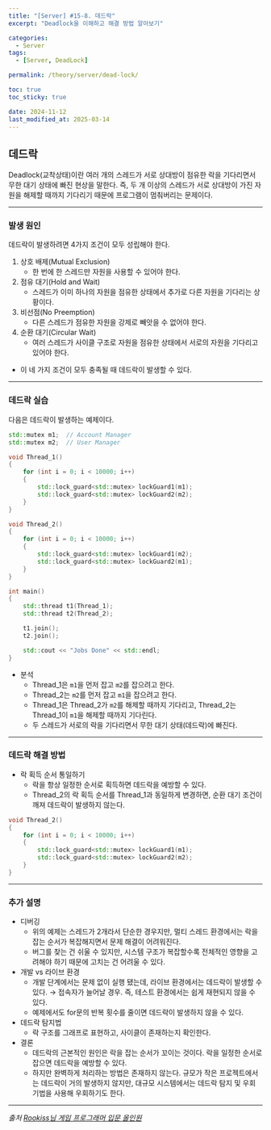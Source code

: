```yaml
---
title: "[Server] #15-8. 데드락"
excerpt: "Deadlock을 이해하고 해결 방법 알아보기"

categories:
  - Server
tags:
  - [Server, DeadLock]

permalink: /theory/server/dead-lock/

toc: true
toc_sticky: true

date: 2024-11-12
last_modified_at: 2025-03-14
---
```


## 데드락

Deadlock(교착상태)이란 여러 개의 스레드가 서로 상대방이 점유한 락을 기다리면서 무한 대기 상태에 빠진 현상을 말한다. 즉, 두 개 이상의 스레드가 서로 상대방이 가진 자원을 해제할 때까지 기다리기 때문에 프로그램이 멈춰버리는 문제이다.

---

### 발생 원인

데드락이 발생하려면 4가지 조건이 모두 성립해야 한다.

1. 상호 배제(Mutual Exclusion)
    - 한 번에 한 스레드만 자원을 사용할 수 있어야 한다.
2. 점유 대기(Hold and Wait)
    - 스레드가 이미 하나의 자원을 점유한 상태에서 추가로 다른 자원을 기다리는 상황이다.
3. 비선점(No Preemption)
    - 다른 스레드가 점유한 자원을 강제로 빼앗을 수 없어야 한다.
4. 순환 대기(Circular Wait)
    - 여러 스레드가 사이클 구조로 자원을 점유한 상태에서 서로의 자원을 기다리고 있어야 한다.
- 이 네 가지 조건이 모두 충족될 때 데드락이 발생할 수 있다.

---

### 데드락 실습

다음은 데드락이 발생하는 예제이다.

```cpp
std::mutex m1;	// Account Manager
std::mutex m2;	// User Manager

void Thread_1()
{
	for (int i = 0; i < 10000; i++)
	{
		std::lock_guard<std::mutex> lockGuard1(m1);
		std::lock_guard<std::mutex> lockGuard2(m2);
	}
}

void Thread_2()
{
	for (int i = 0; i < 10000; i++)
	{
		std::lock_guard<std::mutex> lockGuard1(m2);
		std::lock_guard<std::mutex> lockGuard2(m1);
	}
}

int main()
{
	std::thread t1(Thread_1);
	std::thread t2(Thread_2);

	t1.join();
	t2.join();

	std::cout << "Jobs Done" << std::endl;
}
```

- 분석
    - Thread_1은 `m1`을 먼저 잡고 `m2`를 잡으려고 한다.
    - Thread_2는 `m2`를 먼저 잡고 `m1`을 잡으려고 한다.
    - Thread_1은 Thread_2가 `m2`를 해제할 때까지 기다리고, Thread_2는 Thread_1이 `m1`을 해제할 때까지 기다린다.
    - 두 스레드가 서로의 락을 기다리면서 무한 대기 상태(데드락)에 빠진다.

---

### 데드락 해결 방법

- 락 획득 순서 통일하기
    - 락을 항상 일정한 순서로 획득하면 데드락을 예방할 수 있다. 
    - Thread_2의 락 획득 순서를 Thread_1과 동일하게 변경하면, 순환 대기 조건이 깨져 데드락이 발생하지 않는다. 

```cpp
void Thread_2()
{
	for (int i = 0; i < 10000; i++)
	{
		std::lock_guard<std::mutex> lockGuard1(m1);
		std::lock_guard<std::mutex> lockGuard2(m2);
	}
}
```

---

### 추가 설명

- 디버깅
    - 위의 예제는 스레드가 2개라서 단순한 경우지만, 멀티 스레드 환경에서는 락을 잡는 순서가 복잡해지면서 문제 해결이 어려워진다.
    - 버그를 찾는 건 쉬울 수 있지만, 시스템 구조가 복잡할수록 전체적인 영향을 고려해야 하기 때문에 고치는 건 어려울 수 있다.
- 개발 vs 라이브 환경
    - 개발 단계에서는 문제 없이 실행 됐는데, 라이브 환경에서는 데드락이 발생할 수 있다. → 접속자가 늘어날 경우. 즉, 테스트 환경에서는 쉽게 재현되지 않을 수 있다.
    - 예제에서도 for문의 반복 횟수를 줄이면 데드락이 발생하지 않을 수 있다. 
- 데드락 탐지법
    - 락 구조를 그래프로 표현하고, 사이클이 존재하는지 확인한다. 
- 결론
    - 데드락의 근본적인 원인은 락을 잡는 순서가 꼬이는 것이다. 락을 일정한 순서로 잡으면 데드락을 예방할 수 있다.
    - 하지만 완벽하게 처리하는 방법은 존재하지 않는다. 규모가 작은 프로젝트에서는 데드락이 거의 발생하지 않지만, 대규모 시스템에서는 데드락 탐지 및 우회 기법을 사용해 우회하기도 한다.

--- 

*출처*
*[Rookiss님 게임 프로그래머 입문 올인원](https://www.inflearn.com/course/%EA%B2%8C%EC%9E%84-%ED%94%84%EB%A1%9C%EA%B7%B8%EB%9E%98%EB%A8%B8-%EC%9E%85%EB%AC%B8-%EC%98%AC%EC%9D%B8%EC%9B%90-rookiss/dashboard)*